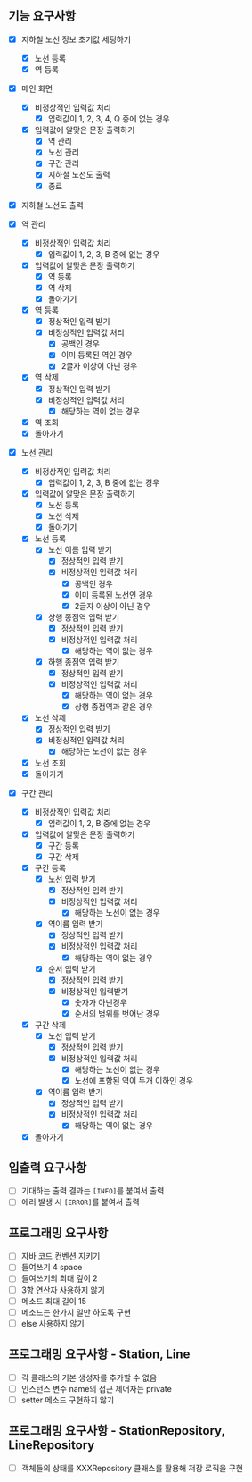 ## 기능 요구사항

- [x] 지하철 노선 정보 초기값 세팅하기
    - [x] 노선 등록
    - [x] 역 등록

- [x] 메인 화면
    - [x] 비정상적인 입력값 처리
        - [x] 입력값이 1, 2, 3, 4, Q 중에 없는 경우
    - [x] 입력값에 알맞은 문장 출력하기
        - [x] 역 관리
        - [x] 노선 관리
        - [x] 구간 관리
        - [x] 지하철 노선도 출력
        - [x] 종료

- [x] 지하철 노선도 출력

- [x] 역 관리
    - [x] 비정상적인 입력값 처리
        - [x] 입력값이 1, 2, 3, B 중에 없는 경우
    - [x] 입력값에 알맞은 문장 출력하기
        - [x] 역 등록
        - [x] 역 삭제
        - [x] 돌아가기
    - [x] 역 등록
        - [x] 정상적인 입력 받기
        - [x] 비정상적인 입력값 처리
            - [x] 공백인 경우
            - [x] 이미 등록된 역인 경우
            - [x] 2글자 이상이 아닌 경우
    - [x] 역 삭제
        - [x] 정상적인 입력 받기
        - [x] 비정상적인 입력값 처리
            - [x] 해당하는 역이 없는 경우
    - [x] 역 조회
    - [x] 돌아가기

- [x] 노선 관리
    - [x] 비정상적인 입력값 처리
        - [x] 입력값이 1, 2, 3, B 중에 없는 경우
    - [x] 입력값에 알맞은 문장 출력하기
        - [x] 노션 등록
        - [x] 노션 삭제
        - [x] 돌아가기
    - [x] 노선 등록
        - [x] 노선 이름 입력 받기
            - [x] 정상적인 입력 받기
            - [x] 비정상적인 입력값 처리
                - [x] 공백인 경우
                - [x] 이미 등록된 노선인 경우
                - [x] 2글자 이상이 아닌 경우
        - [x] 상행 종점역 입력 받기
            - [x] 정상적인 입력 받기
            - [x] 비정상적인 입력값 처리
                - [x] 해당하는 역이 없는 경우
        - [x] 하행 종점역 입력 받기
            - [x] 정상적인 입력 받기
            - [x] 비정상적인 입력값 처리
                - [x] 해당하는 역이 없는 경우
                - [x] 상행 종점역과 같은 경우
    - [x] 노선 삭제
        - [x] 정상적인 입력 받기
        - [x] 비정상적인 입력값 처리
            - [x] 해당하는 노선이 없는 경우
    - [x] 노선 조회
    - [x] 돌아가기

- [x] 구간 관리
    - [x] 비정상적인 입력값 처리
        - [x] 입력값이 1, 2, B 중에 없는 경우
    - [x] 입력값에 알맞은 문장 출력하기
        - [x] 구간 등록
        - [x] 구간 삭제
    - [x] 구간 등록
        - [x] 노선 입력 받기
            - [x] 정상적인 입력 받기
            - [x] 비정상적인 입력값 처리
                - [x] 해당하는 노선이 없는 경우
        - [x] 역이름 입력 받기
            - [x] 정상적인 입력 받기
            - [x] 비정상적인 입력값 처리
                - [x] 해당하는 역이 없는 경우
        - [x] 순서 입력 받기
            - [x] 정상적인 입력 받기
            - [x] 비정상적인 입력받기
                - [x] 숫자가 아닌경우
                - [x] 순서의 범위를 벗어난 경우
    - [x] 구간 삭제
        - [x] 노선 입력 받기
            - [x] 정상적인 입력 받기
            - [x] 비정상적인 입력값 처리
                - [x] 해당하는 노선이 없는 경우
                - [x] 노선에 포함된 역이 두개 이하인 경우
        - [x] 역이름 입력 받기
            - [x] 정상적인 입력 받기
            - [x] 비정상적인 입력값 처리
                - [x] 해당하는 역이 없는 경우
    - [x] 돌아가기

## 입출력 요구사항

- [ ] 기대하는 출력 결과는 `[INFO]`를 붙여서 출력
- [ ] 에러 발생 시 `[ERROR]`를 붙여서 출력

## 프로그래밍 요구사항

- [ ] 자바 코드 컨벤션 지키기
- [ ] 들여쓰기 4 space
- [ ] 들여쓰기의 최대 깊이 2
- [ ] 3항 연산자 사용하지 않기
- [ ] 메소드 최대 길이 15
- [ ] 메소드는 한가지 일만 하도록 구현
- [ ] else 사용하지 않기

## 프로그래밍 요구사항 - Station, Line

- [ ] 각 클래스의 기본 생성자를 추가할 수 없음
- [ ] 인스턴스 변수 name의 접근 제어자는 private
- [ ] setter 메소드 구현하지 않기

## 프로그래밍 요구사항 - StationRepository, LineRepository

- [ ] 객체들의 상태를 XXXRepository 클래스를 활용해 저장 로직을 구현